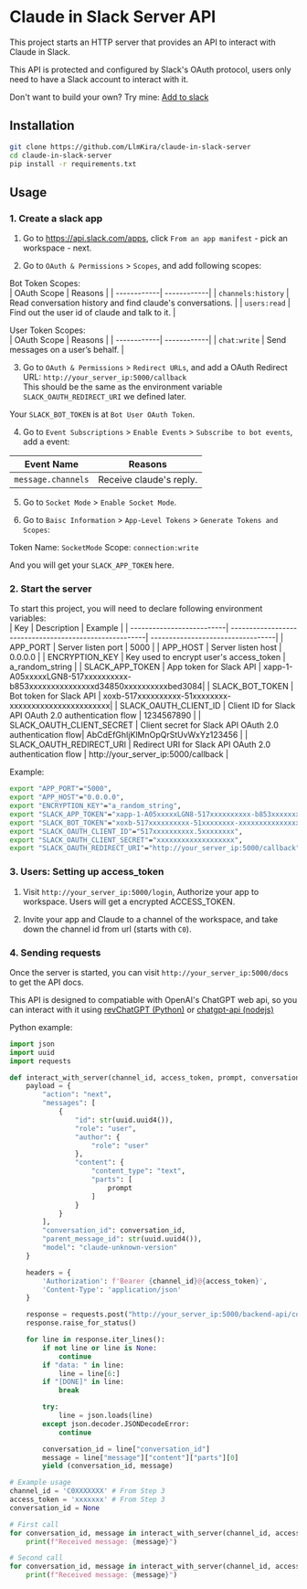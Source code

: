 # Claude in Slack Server API

This project starts an HTTP server that provides an API to interact with Claude in Slack. 

This API is protected and configured by Slack's OAuth protocol, users only need to have a Slack account to interact with it.

Don't want to build your own? Try mine: [Add to slack](https://chatgpt-proxy.lss233.com/claude-in-slack/login)


## Installation

```bash
git clone https://github.com/LlmKira/claude-in-slack-server
cd claude-in-slack-server
pip install -r requirements.txt
```

## Usage

### 1. Create a slack app

1. Go to https://api.slack.com/apps, click `From an app manifest` - pick an workspace - next.  

2. Go to `OAuth & Permissions` > `Scopes`, and add following scopes:

Bot Token Scopes:  
| OAuth Scope | Reasons |
| ------------| ------------|
| `channels:history` | Read conversation history and find claude's conversations. |
| `users:read` | Find out the user id of claude and talk to it. |


User Token Scopes:  
| OAuth Scope | Reasons |
| ------------| ------------|
| `chat:write` | Send messages on a user’s behalf. |

3. Go to `OAuth & Permissions` > `Redirect URLs`, and add a OAuth Redirect URL: `http://your_server_ip:5000/callback`  
This should be the same as the environment variable `SLACK_OAUTH_REDIRECT_URI` we defined later.

Your `SLACK_BOT_TOKEN` is at `Bot User OAuth Token`.

4. Go to `Event Subscriptions` > `Enable Events` > `Subscribe to bot events`, add a event:

| Event Name | Reasons |
| ------------| ------------|
| `message.channels` | Receive claude's reply. |

5. Go to `Socket Mode` > `Enable Socket Mode`.

6. Go to `Baisc Information` > `App-Level Tokens` > `Generate Tokens and Scopes`: 

Token Name: `SocketMode`
Scope: `connection:write`

And you will get your `SLACK_APP_TOKEN` here.

### 2. Start the server

To start this project, you will need to declare following environment variables:  
| Key                        | Description                                            | Example                           |
| --------------------------| -------------------------------------------------------| ----------------------------------|
| APP_PORT                   | Server listen port                                     | 5000                              |
| APP_HOST                   | Server listen host                                     | 0.0.0.0                         |
| ENCRYPTION_KEY             | Key used to encrypt user's access_token                 | a_random_string                         |
| SLACK_APP_TOKEN            | App token for Slack API                                 | xapp-1-A05xxxxxLGN8-517xxxxxxxxxx-b853xxxxxxxxxxxxxxxd34850xxxxxxxxxxbed3084|
| SLACK_BOT_TOKEN            | Bot token for Slack API                                 | xoxb-517xxxxxxxxxx-51xxxxxxxx-xxxxxxxxxxxxxxxxxxxxxxx|
| SLACK_OAUTH_CLIENT_ID      | Client ID for Slack API OAuth 2.0 authentication flow    | 1234567890                        |
| SLACK_OAUTH_CLIENT_SECRET  | Client secret for Slack API OAuth 2.0 authentication flow| AbCdEfGhIjKlMnOpQrStUvWxYz123456 |
| SLACK_OAUTH_REDIRECT_URI   | Redirect URI for Slack API OAuth 2.0 authentication flow | http://your_server_ip:5000/callback   |

Example:
```bash
export "APP_PORT"="5000",
export "APP_HOST"="0.0.0.0",
export "ENCRYPTION_KEY"="a_random_string",
export "SLACK_APP_TOKEN"="xapp-1-A05xxxxxLGN8-517xxxxxxxxxx-b853xxxxxxxxxxxxxxxd34850xxxxxxxxxxbed3084",
export "SLACK_BOT_TOKEN"="xoxb-517xxxxxxxxxx-51xxxxxxxx-xxxxxxxxxxxxxxxxxxxxxxx",
export "SLACK_OAUTH_CLIENT_ID"="517xxxxxxxxxx.5xxxxxxxx",
export "SLACK_OAUTH_CLIENT_SECRET"="xxxxxxxxxxxxxxxxxxx",
export "SLACK_OAUTH_REDIRECT_URI"="http://your_server_ip:5000/callback",
```

### 3. Users: Setting up access_token

1. Visit `http://your_server_ip:5000/login`, Authorize your app to workspace.
Users will get a encrypted ACCESS_TOKEN.

2. Invite your app and Claude to a channel of the workspace, and take down the channel id from url (starts with `C0`).


### 4. Sending requests  

Once the server is started, you can visit `http://your_server_ip:5000/docs` to get the API docs.  

This API is designed to compatiable with OpenAI's ChatGPT web api, so you can interact with it using [revChatGPT (Python)](https://github.com/acheong08/ChatGPT) or [chatgpt-api (nodejs)](https://github.com/transitive-bullshit/chatgpt-api)  

Python example:
```python
import json
import uuid
import requests

def interact_with_server(channel_id, access_token, prompt, conversation_id=None):
    payload = {
        "action": "next",
        "messages": [
            {
                "id": str(uuid.uuid4()),
                "role": "user",
                "author": {
                    "role": "user"
                },
                "content": {
                    "content_type": "text",
                    "parts": [
                        prompt
                    ]
                }
            }
        ],
        "conversation_id": conversation_id,
        "parent_message_id": str(uuid.uuid4()),
        "model": "claude-unknown-version"
    }

    headers = {
        'Authorization': f'Bearer {channel_id}@{access_token}',
        'Content-Type': 'application/json'
    }

    response = requests.post("http://your_server_ip:5000/backend-api/conversation", headers=headers, json=payload, timeout=60)
    response.raise_for_status()

    for line in response.iter_lines():
        if not line or line is None:
            continue
        if "data: " in line:
            line = line[6:]
        if "[DONE]" in line:
            break

        try:
            line = json.loads(line)
        except json.decoder.JSONDecodeError:
            continue

        conversation_id = line["conversation_id"]
        message = line["message"]["content"]["parts"][0]
        yield (conversation_id, message)

# Example usage
channel_id = 'C0XXXXXXX' # From Step 3
access_token = 'xxxxxxx' # From Step 3
conversation_id = None

# First call
for conversation_id, message in interact_with_server(channel_id, access_token, "Can you say some emojis?", conversation_id):
    print(f"Received message: {message}")

# Second call
for conversation_id, message in interact_with_server(channel_id, access_token, "Can you use them to make a joke?", conversation_id):
    print(f"Received message: {message}")
```




